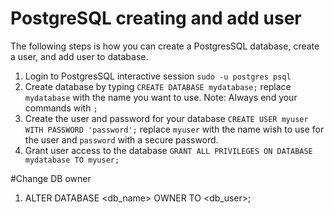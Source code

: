 # PostgreSQL creating and add user

The following steps is how you can create a PostgresSQL database, create a user, and add user to database.

1. Login to PostgresSQL interactive session `sudo -u postgres psql`
2. Create database by typing `CREATE DATABASE mydatabase;` replace `mydatabase` with the name you want to use. Note: Always end your commands with `;`
3.  Create the user and password for your database `CREATE USER myuser WITH PASSWORD 'password';` replace `myuser` with the name wish to use for the user and `password` with a secure password.
4. Grant user access to the database `GRANT ALL PRIVILEGES ON DATABASE mydatabase TO myuser;`

#Change DB owner

1. ALTER DATABASE <db_name> OWNER TO <db_user>;
